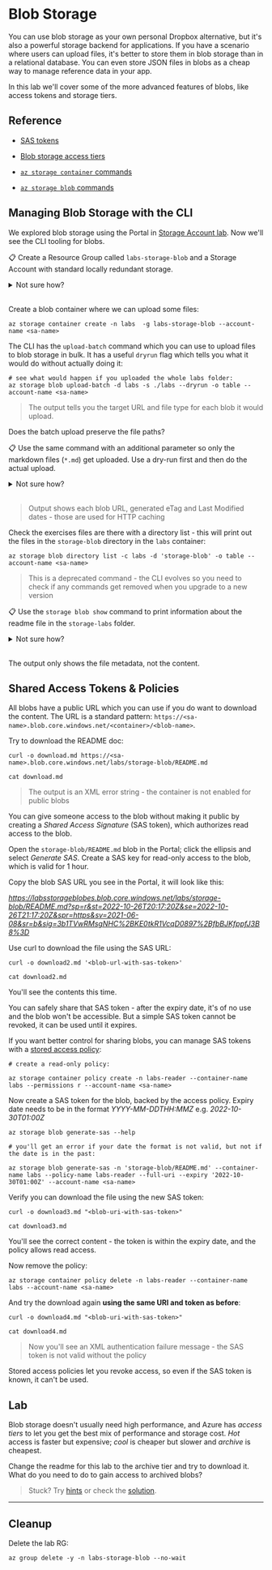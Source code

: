 # Blob Storage

You can use blob storage as your own personal Dropbox alternative, but it's also a powerful storage backend for applications. If you have a scenario where users can upload files, it's better to store them in blob storage than in a relational database. You can even store JSON files in blobs as a cheap way to manage reference data in your app.

In this lab we'll cover some of the more advanced features of blobs, like access tokens and storage tiers.

## Reference

- [SAS tokens](https://learn.microsoft.com/en-us/azure/cognitive-services/translator/document-translation/create-sas-tokens?tabs=Containers)

- [Blob storage access tiers](https://docs.microsoft.com/en-us/azure/storage/blobs/access-tiers-overview)

- [`az storage container` commands](https://learn.microsoft.com/en-us/cli/azure/storage/container?view=azure-cli-latest)

- [`az storage blob` commands](https://learn.microsoft.com/en-us/cli/azure/storage/blob?view=azure-cli-latest)

## Managing Blob Storage with the CLI

We explored blob storage using the Portal in [Storage Account lab](/labs/storage/README.md). Now we'll see the CLI tooling for blobs.

📋 Create a Resource Group called `labs-storage-blob` and a Storage Account with standard locally redundant storage.

<details>
  <summary>Not sure how?</summary>

Remember the SA name can only be lowercase letters and numbers:

```
<<<<<<< HEAD
az group create -n labs-storage-blob --tags courselabs=azure -l southeastasia 

az storage account create -g labs-storage-blob  -l southeastasia --sku Standard_LRS -n <sa-name>
=======
az group create -n labs-storage-blob --tags courselabs=azure -l westeurope 

az storage account create -g labs-storage-blob  -l westeurope --sku Standard_LRS -n <sa-name>
>>>>>>> 294ba0192c4d7be6084b7914be1fecee6edd1552
```

</details><br/>

Create a blob container where we can upload some files:

```
az storage container create -n labs  -g labs-storage-blob --account-name <sa-name>
```

The CLI has the `upload-batch` command which you can use to upload files to blob storage in bulk. It has a useful `dryrun` flag which tells you what it would do without actually doing it:

```
# see what would happen if you uploaded the whole labs folder:
az storage blob upload-batch -d labs -s ./labs --dryrun -o table --account-name <sa-name>
```

> The output tells you the target URL and file type for each blob it would upload.

Does the batch upload preserve the file paths?

📋 Use the same command with an additional parameter so only the markdown files (`*.md`) get uploaded. Use a dry-run first and then do the actual upload.

<details>
  <summary>Not sure how?</summary>

The `pattern` parameter lets you filter the files to upload:

```
az storage blob upload-batch -d labs -s ./labs --dryrun -o table --pattern '*.md' --account-name <sa-name>
```

And without the `dry-run` flag to upload:

```
az storage blob upload-batch -d labs -s ./labs --pattern '*.md' --account-name <sa-name>
```

</details><br/>

> Output shows each blob URL, generated eTag and Last Modified dates - those are used for HTTP caching

Check the exercises files are there with a directory list - this will print out the files in the `storage-blob` directory in the `labs` container:

```
az storage blob directory list -c labs -d 'storage-blob' -o table --account-name <sa-name>
```

> This is a deprecated command - the CLI evolves so you need to check if any commands get removed when you upgrade to a new version

📋 Use the `storage blob show` command to print information about the readme file in the `storage-labs` folder.

<details>
  <summary>Not sure how?</summary>

Blob file names are case-sensitive:

```
az storage blob show --container-name labs --name 'storage-blob/README.md' -o table --account-name <sa-name>
```

If you try `storage-blob/readme.md` instead then you'll get an `ErrorCode:BlobNotFound` response.

</details><br/>

The output only shows the file metadata, not the content.

## Shared Access Tokens & Policies

All blobs have a public URL which you can use if you do want to download the content. The URL is a standard pattern: `https://<sa-name>.blob.core.windows.net/<container>/<blob-name>`.

Try to download the README doc:

```
curl -o download.md https://<sa-name>.blob.core.windows.net/labs/storage-blob/README.md

cat download.md
```

> The output is an XML error string - the container is not enabled for public blobs

You can give someone access to the blob without making it public by creating a _Shared Access Signature_ (SAS token), which authorizes read access to the blob.

Open the `storage-blob/README.md` blob in the Portal; click the ellipsis and select _Generate SAS_. Create a SAS key for read-only access to the blob, which is valid for 1 hour.

Copy the blob SAS URL you see in the Portal, it will look like this:

_https://labsstorageblobes.blob.core.windows.net/labs/storage-blob/README.md?sp=r&st=2022-10-26T20:17:20Z&se=2022-10-26T21:17:20Z&spr=https&sv=2021-06-08&sr=b&sig=3b1TVwRMsgNHC%2BKE0tkR1VcqD0897%2BfbBJKfppfJ3B8%3D_

Use curl to download the file using the SAS URL:

```
curl -o download2.md '<blob-url-with-sas-token>'

cat download2.md
```

You'll see the contents this time. 

You can safely share that SAS token - after the expiry date, it's of no use and the blob won't be accessible. But a simple SAS token cannot be revoked, it can be used until it expires.

If you want better control for sharing blobs, you can manage SAS tokens with a [stored access policy](https://learn.microsoft.com/en-us/rest/api/storageservices/define-stored-access-policy):

```
# create a read-only policy:

az storage container policy create -n labs-reader --container-name labs --permissions r --account-name <sa-name>
```

Now create a SAS token for the blob, backed by the access policy. Expiry date needs to be in the format _YYYY-MM-DDTHH:MMZ_ e.g. _2022-10-30T01:00Z_

```
az storage blob generate-sas --help

# you'll get an error if your date the format is not valid, but not if the date is in the past:

az storage blob generate-sas -n 'storage-blob/README.md' --container-name labs --policy-name labs-reader --full-uri --expiry '2022-10-30T01:00Z' --account-name <sa-name> 
```

Verify you can download the file using the new SAS token:

```
curl -o download3.md "<blob-uri-with-sas-token>"

cat download3.md
```

You'll see the correct content - the token is within the expiry date, and the policy allows read access.

Now remove the policy:

```
az storage container policy delete -n labs-reader --container-name labs --account-name <sa-name>
```

And try the download again **using the same URI and token as before**:

```
curl -o download4.md "<blob-uri-with-sas-token>"

cat download4.md
```

> Now you'll see an XML authentication failure message - the SAS token is not valid without the policy

Stored access policies let you revoke access, so even if the SAS token is known, it can't be used.

## Lab

Blob storage doesn't usually need high performance, and Azure has _access tiers_ to let you get the best mix of performance and storage cost. _Hot_ access is faster but expensive; _cool_ is cheaper but slower and _archive_ is cheapest.

Change the readme for this lab to the archive tier and try to download it. What do you need to do to gain access to archived blobs? 

> Stuck? Try [hints](hints.md) or check the [solution](solution.md).

___

## Cleanup

Delete the lab RG:

```
az group delete -y -n labs-storage-blob --no-wait
```